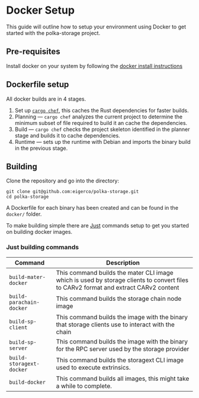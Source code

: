 # Docker Setup

This guide will outline how to setup your environment using Docker to get started with the polka-storage project.

## Pre-requisites

Install docker on your system by following the [docker install instructions](https://docs.docker.com/engine/install/)

## Dockerfile setup

All docker builds are in 4 stages. 
1. Set up [`cargo chef`](https://github.com/LukeMathWalker/cargo-chef), this caches the Rust dependencies for faster builds. 
2. Planning — `cargo chef` analyzes the current project to determine the minimum subset of file required to build it an cache the dependencies. 
3. Build — `cargo chef` checks the project skeleton identified in the planner stage and builds it to cache dependencies. 
4. Runtime — sets up the runtime with Debian and imports the binary build in the previous stage.

## Building

Clone the repository and go into the directory:

```shell
git clone git@github.com:eigerco/polka-storage.git
cd polka-storage
```

A Dockerfile for each binary has been created and can be found in the `docker/` folder.

To make building simple there are [Just](https://github.com/casey/just) commands setup to get you started on building docker images.

### Just building commands

| Command                  | Description                                                                                                                         |
| ------------------------ | ----------------------------------------------------------------------------------------------------------------------------------- |
| `build-mater-docker`     | This command builds the mater CLI image which is used by storage clients to convert files to CARv2 format and extract CARv2 content |
| `build-parachain-docker` | This command builds the storage chain node image                                                                                    |
| `build-sp-client`        | This command builds the image with the binary that storage clients use to interact with the chain                                   |
| `build-sp-server`        | This command builds the image with the binary for the RPC server used by the storage provider                                       |
| `build-storagext-docker` | This command builds the storagext CLI image used to execute extrinsics.                                                             |
| `build-docker`           | This command builds all images, this might take a while to complete.                                                                |

